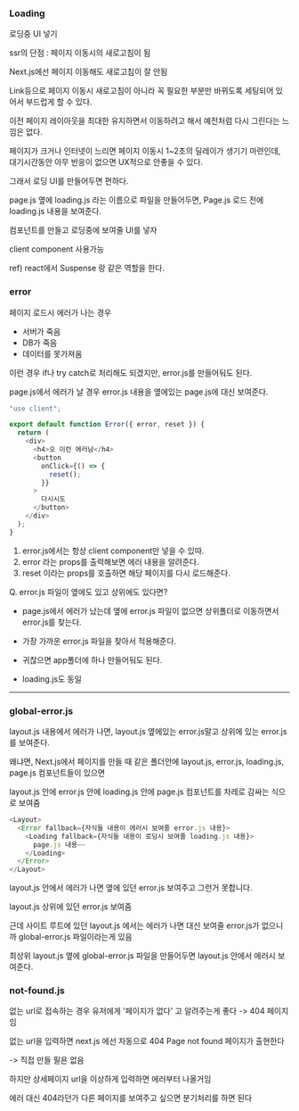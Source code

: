 ### Loading

로딩중 UI 넣기

ssr의 단점 : 페이지 이동시의 새로고침이 됨

Next.js에선 페이지 이동해도 새로고침이 잘 안됨

Link등으로 페이지 이동시 새로고침이 아니라 꼭 필요한 부분만 바뀌도록 세팅되어 있어서 부드럽게 할 수 있다.

이전 페이지 레이아웃을 최대한 유지하면서 이동하려고 해서 예전처럼 다시 그린다는 느낌은 없다.

페이지가 크거나 인터넷이 느리면 페이지 이동시 1~2초의 딜레이가 생기기 마련인데, 대기시간동안 아무 반응이 없으면 UX적으로 안좋을 수 있다.

그래서 로딩 UI를 만들어두면 편하다.

page.js 옆에 loading.js 라는 이름으로 파일을 만들어두면, Page.js 로드 전에 loading.js 내용을 보여준다.

컴포넌트를 만들고 로딩중에 보여줄 UI를 넣자

client component 사용가능

ref) react에서 Suspense 랑 같은 역할을 한다.

### error

페이지 로드시 에러가 나는 경우

- 서버가 죽음
- DB가 죽음
- 데이터를 못가져옴

이런 경우 if나 try catch로 처리해도 되겠지만, error.js를 만들어둬도 된다.

page.js에서 에러가 날 경우 error.js 내용을 옆에있는 page.js에 대신 보여준다.

```js
"use client";

export default function Error({ error, reset }) {
  return (
    <div>
      <h4>오 이런 에러남</h4>
      <button
        onClick={() => {
          reset();
        }}
      >
        다시시도
      </button>
    </div>
  );
}
```

1. error.js에서는 항상 client component만 넣을 수 있따.
2. error 라는 props를 출력해보면 에러 내용을 알려준다.
3. reset 이라는 props를 호출하면 해당 페이지를 다시 로드해준다.

Q. error.js 파일이 옆에도 있고 상위에도 있다면?

- page.js에서 에러가 났는데 옆에 error.js 파일이 없으면 상위폴더로 이동하면서 error.js를 찾는다.
- 가장 가까운 error.js 파일을 찾아서 적용해준다.
- 귀찮으면 app폴더에 하나 만들어둬도 된다.

- loading.js도 동일

<hr>

### global-error.js

layout.js 내용에서 에러가 나면, layout.js 옆에있는 error.js말고 상위에 있는 error.js 를 보여준다.

왜냐면, Next.js에서 페이지를 만들 때 같은 폴더안에 layout.js, error.js, loading.js, page.js 컴포넌트들이 있으면

layout.js 안에 error.js 안에 loading.js 안에 page.js 컴포넌트를 차레로 감싸는 식으로 보여줌

```js
<Layout>
  <Error fallback={자식들 내용이 에러시 보여줄 error.js 내용}>
    <Loading fallback={자식들 내용이 로딩시 보여줄 loading.js 내용}>
      page.js 내용~~
    </Loading>
  </Error>
</Layout>
```

layout.js 안에서 에러가 나면 옆에 있던 error.js 보여주고 그런거 못합니다.

layout.js 상위에 있던 error.js 보여줌

근데 사이트 루트에 있던 layout.js 에서는 에러가 나면 대신 보여줄 error.js가 없으니까 global-error.js 파일이라는게 있음

최상위 layout.js 옆에 global-error.js 파일을 만들어두면 layout.js 안에서 에러시 보여준다.

### not-found.js

없는 url로 접속하는 경우 유저에게 '페이지가 없다' 고 알려주는게 좋다 -> 404 페이지임

없는 url을 입력하면 next.js 에선 자동으로 404 Page not found 페이지가 출현한다

-> 직접 만들 필욘 없음

하지만 상세페이지 url을 이상하게 입력하면 에러부터 나올거임

에러 대신 404라던가 다른 페이지를 보여주고 싶으면 분기처리를 하면 된다
